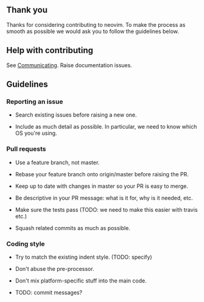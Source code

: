 ## Thank you

Thanks for considering contributing to neovim. To make the process as smooth as possible we would ask you to follow the guidelines below.

## Help with contributing

See [Communicating](Communicating). Raise documentation issues.

## Guidelines

### Reporting an issue

- Search existing issues before raising a new one.

- Include as much detail as possible. In particular, we need to know which OS you're using.

### Pull requests

- Use a feature branch, not master.

- Rebase your feature branch onto origin/master before raising the PR.

- Keep up to date with changes in master so your PR is easy to merge.

- Be descriptive in your PR message: what is it for, why is it needed, etc.

- Make sure the tests pass (TODO: we need to make this easier with travis etc.)

- Squash related commits as much as possible.

### Coding style

- Try to match the existing indent style. (TODO: specify)

- Don't abuse the pre-processor.

- Don't mix platform-specific stuff into the main code.

- TODO: commit messages?
